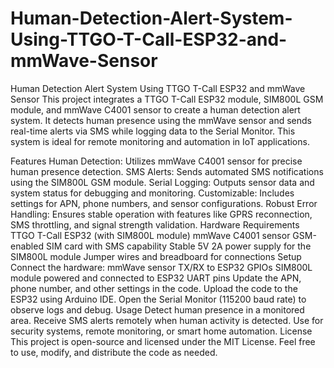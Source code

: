 # Human-Detection-Alert-System-Using-TTGO-T-Call-ESP32-and-mmWave-Sensor
Human Detection Alert System Using TTGO T-Call ESP32 and mmWave Sensor
This project integrates a TTGO T-Call ESP32 module, SIM800L GSM module, and mmWave C4001 sensor to create a human detection alert system. It detects human presence using the mmWave sensor and sends real-time alerts via SMS while logging data to the Serial Monitor. This system is ideal for remote monitoring and automation in IoT applications.

Features
Human Detection: Utilizes mmWave C4001 sensor for precise human presence detection.
SMS Alerts: Sends automated SMS notifications using the SIM800L GSM module.
Serial Logging: Outputs sensor data and system status for debugging and monitoring.
Customizable: Includes settings for APN, phone numbers, and sensor configurations.
Robust Error Handling: Ensures stable operation with features like GPRS reconnection, SMS throttling, and signal strength validation.
Hardware Requirements
TTGO T-Call ESP32 (with SIM800L module)
mmWave C4001 sensor
GSM-enabled SIM card with SMS capability
Stable 5V 2A power supply for the SIM800L module
Jumper wires and breadboard for connections
Setup
Connect the hardware:
mmWave sensor TX/RX to ESP32 GPIOs
SIM800L module powered and connected to ESP32 UART pins
Update the APN, phone number, and other settings in the code.
Upload the code to the ESP32 using Arduino IDE.
Open the Serial Monitor (115200 baud rate) to observe logs and debug.
Usage
Detect human presence in a monitored area.
Receive SMS alerts remotely when human activity is detected.
Use for security systems, remote monitoring, or smart home automation.
License
This project is open-source and licensed under the MIT License. Feel free to use, modify, and distribute the code as needed.

